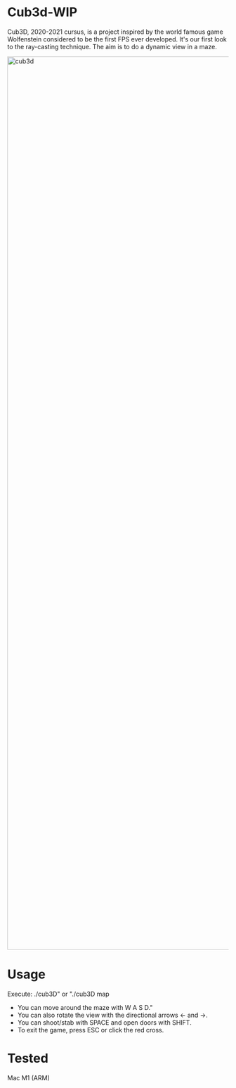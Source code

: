 # Cub3d-WIP

Cub3D, 2020-2021 cursus, is a project inspired by the world famous game Wolfenstein considered to be the first FPS ever developed. It's our first look to the ray-casting technique. The aim is to do a dynamic view in a maze.

<img width="2032" alt="cub3d" src="https://user-images.githubusercontent.com/92050013/137881770-39651bbd-55c7-4739-8bb4-d4a6f4f184db.png">

# Usage

Execute: ./cub3D" or "./cub3D map
- You can move around the maze with W A S D."
- You can also rotate the view with the directional arrows ← and →.
- You can shoot/stab with SPACE and open doors with SHIFT.
- To exit the game, press ESC or click the red cross.

# Tested

Mac M1 (ARM)
